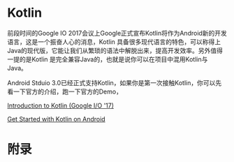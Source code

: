 
# Kotlin

前段时间的Google IO 2017会议上Google正式宣布Kotlin将作为Android新的开发语言，这是一个振奋人心的消息，Kotlin
具备很多现代语言的特色，可以称得上Java的现代版，它能让我们从繁琐的语法中解脱出来，提高开发效率。另外值得一提的是Kotlin
是完全兼容Java的，也就是说你可以在项目中混用Kotlin与Java。

Android Stduio 3.0已经正式支持Kotlin，如果你是第一次接触Kotlin，你可以先看一下官方的介绍，跑一下官方的Demo，

[Introduction to Kotlin (Google I/O '17)](https://www.youtube.com/watch?v=X1RVYt2QKQE)

[Get Started with Kotlin on Android]( https://developer.android.com/kotlin/get-started.html)

# 附录

